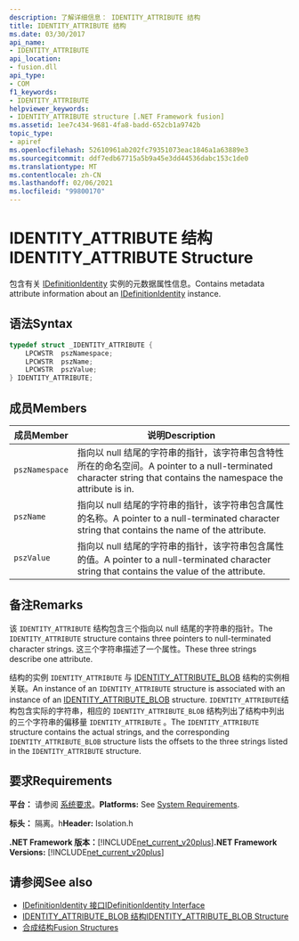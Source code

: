```yaml
---
description: 了解详细信息： IDENTITY_ATTRIBUTE 结构
title: IDENTITY_ATTRIBUTE 结构
ms.date: 03/30/2017
api_name:
- IDENTITY_ATTRIBUTE
api_location:
- fusion.dll
api_type:
- COM
f1_keywords:
- IDENTITY_ATTRIBUTE
helpviewer_keywords:
- IDENTITY_ATTRIBUTE structure [.NET Framework fusion]
ms.assetid: 1ee7c434-9681-4fa8-badd-652cb1a9742b
topic_type:
- apiref
ms.openlocfilehash: 52610961ab202fc79351073eac1846a1a63889e3
ms.sourcegitcommit: ddf7edb67715a5b9a45e3dd44536dabc153c1de0
ms.translationtype: MT
ms.contentlocale: zh-CN
ms.lasthandoff: 02/06/2021
ms.locfileid: "99800170"
---
```

# <a name="identity_attribute-structure"></a><span data-ttu-id="e2d72-103">IDENTITY_ATTRIBUTE 结构</span><span class="sxs-lookup"><span data-stu-id="e2d72-103">IDENTITY_ATTRIBUTE Structure</span></span>

<span data-ttu-id="e2d72-104">包含有关 [IDefinitionIdentity](idefinitionidentity-interface.md) 实例的元数据属性信息。</span><span class="sxs-lookup"><span data-stu-id="e2d72-104">Contains metadata attribute information about an [IDefinitionIdentity](idefinitionidentity-interface.md) instance.</span></span>  
  
## <a name="syntax"></a><span data-ttu-id="e2d72-105">语法</span><span class="sxs-lookup"><span data-stu-id="e2d72-105">Syntax</span></span>  
  
```cpp  
typedef struct _IDENTITY_ATTRIBUTE {  
    LPCWSTR  pszNamespace;  
    LPCWSTR  pszName;  
    LPCWSTR  pszValue;  
} IDENTITY_ATTRIBUTE;  
```  
  
## <a name="members"></a><span data-ttu-id="e2d72-106">成员</span><span class="sxs-lookup"><span data-stu-id="e2d72-106">Members</span></span>  
  
|<span data-ttu-id="e2d72-107">成员</span><span class="sxs-lookup"><span data-stu-id="e2d72-107">Member</span></span>|<span data-ttu-id="e2d72-108">说明</span><span class="sxs-lookup"><span data-stu-id="e2d72-108">Description</span></span>|  
|------------|-----------------|  
|`pszNamespace`|<span data-ttu-id="e2d72-109">指向以 null 结尾的字符串的指针，该字符串包含特性所在的命名空间。</span><span class="sxs-lookup"><span data-stu-id="e2d72-109">A pointer to a null-terminated character string that contains the namespace the attribute is in.</span></span>|  
|`pszName`|<span data-ttu-id="e2d72-110">指向以 null 结尾的字符串的指针，该字符串包含属性的名称。</span><span class="sxs-lookup"><span data-stu-id="e2d72-110">A pointer to a null-terminated character string that contains the name of the attribute.</span></span>|  
|`pszValue`|<span data-ttu-id="e2d72-111">指向以 null 结尾的字符串的指针，该字符串包含属性的值。</span><span class="sxs-lookup"><span data-stu-id="e2d72-111">A pointer to a null-terminated character string that contains the value of the attribute.</span></span>|  
  
## <a name="remarks"></a><span data-ttu-id="e2d72-112">备注</span><span class="sxs-lookup"><span data-stu-id="e2d72-112">Remarks</span></span>  

 <span data-ttu-id="e2d72-113">该 `IDENTITY_ATTRIBUTE` 结构包含三个指向以 null 结尾的字符串的指针。</span><span class="sxs-lookup"><span data-stu-id="e2d72-113">The `IDENTITY_ATTRIBUTE` structure contains three pointers to null-terminated character strings.</span></span> <span data-ttu-id="e2d72-114">这三个字符串描述了一个属性。</span><span class="sxs-lookup"><span data-stu-id="e2d72-114">These three strings describe one attribute.</span></span>  
  
 <span data-ttu-id="e2d72-115">结构的实例 `IDENTITY_ATTRIBUTE` 与 [IDENTITY_ATTRIBUTE_BLOB](identity-attribute-blob-structure.md) 结构的实例相关联。</span><span class="sxs-lookup"><span data-stu-id="e2d72-115">An instance of an `IDENTITY_ATTRIBUTE` structure is associated with an instance of an [IDENTITY_ATTRIBUTE_BLOB](identity-attribute-blob-structure.md) structure.</span></span> <span data-ttu-id="e2d72-116">`IDENTITY_ATTRIBUTE`结构包含实际的字符串，相应的 `IDENTITY_ATTRIBUTE_BLOB` 结构列出了结构中列出的三个字符串的偏移量 `IDENTITY_ATTRIBUTE` 。</span><span class="sxs-lookup"><span data-stu-id="e2d72-116">The `IDENTITY_ATTRIBUTE` structure contains the actual strings, and the corresponding `IDENTITY_ATTRIBUTE_BLOB` structure lists the offsets to the three strings listed in the `IDENTITY_ATTRIBUTE` structure.</span></span>  
  
## <a name="requirements"></a><span data-ttu-id="e2d72-117">要求</span><span class="sxs-lookup"><span data-stu-id="e2d72-117">Requirements</span></span>  

 <span data-ttu-id="e2d72-118">**平台：** 请参阅 [系统要求](../../get-started/system-requirements.md)。</span><span class="sxs-lookup"><span data-stu-id="e2d72-118">**Platforms:** See [System Requirements](../../get-started/system-requirements.md).</span></span>  
  
 <span data-ttu-id="e2d72-119">**标头：** 隔离。h</span><span class="sxs-lookup"><span data-stu-id="e2d72-119">**Header:** Isolation.h</span></span>  
  
 <span data-ttu-id="e2d72-120">**.NET Framework 版本：**[!INCLUDE[net_current_v20plus](../../../../includes/net-current-v20plus-md.md)]</span><span class="sxs-lookup"><span data-stu-id="e2d72-120">**.NET Framework Versions:** [!INCLUDE[net_current_v20plus](../../../../includes/net-current-v20plus-md.md)]</span></span>  
  
## <a name="see-also"></a><span data-ttu-id="e2d72-121">请参阅</span><span class="sxs-lookup"><span data-stu-id="e2d72-121">See also</span></span>

- [<span data-ttu-id="e2d72-122">IDefinitionIdentity 接口</span><span class="sxs-lookup"><span data-stu-id="e2d72-122">IDefinitionIdentity Interface</span></span>](idefinitionidentity-interface.md)
- [<span data-ttu-id="e2d72-123">IDENTITY_ATTRIBUTE_BLOB 结构</span><span class="sxs-lookup"><span data-stu-id="e2d72-123">IDENTITY_ATTRIBUTE_BLOB Structure</span></span>](identity-attribute-blob-structure.md)
- [<span data-ttu-id="e2d72-124">合成结构</span><span class="sxs-lookup"><span data-stu-id="e2d72-124">Fusion Structures</span></span>](fusion-structures.md)
